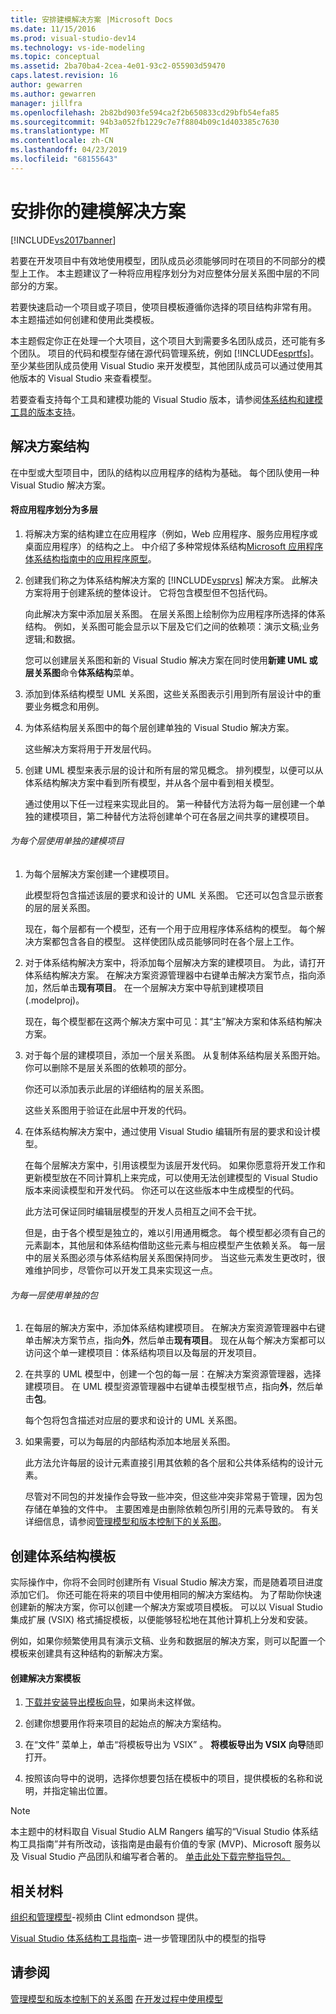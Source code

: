```yaml
---
title: 安排建模解决方案 |Microsoft Docs
ms.date: 11/15/2016
ms.prod: visual-studio-dev14
ms.technology: vs-ide-modeling
ms.topic: conceptual
ms.assetid: 2ba70ba4-2cea-4e01-93c2-055903d59470
caps.latest.revision: 16
author: gewarren
ms.author: gewarren
manager: jillfra
ms.openlocfilehash: 2b82bd903fe594ca2f2b650833cd29bfb54efa85
ms.sourcegitcommit: 94b3a052fb1229c7e7f8804b09c1d403385c7630
ms.translationtype: MT
ms.contentlocale: zh-CN
ms.lasthandoff: 04/23/2019
ms.locfileid: "68155643"
---
```

# <a name="structure-your-modeling-solution"></a>安排你的建模解决方案

[!INCLUDE[vs2017banner](../includes/vs2017banner.md)]

若要在开发项目中有效地使用模型，团队成员必须能够同时在项目的不同部分的模型上工作。 本主题建议了一种将应用程序划分为对应整体分层关系图中层的不同部分的方案。

若要快速启动一个项目或子项目，使项目模板遵循你选择的项目结构非常有用。 本主题描述如何创建和使用此类模板。

本主题假定你正在处理一个大项目，这个项目大到需要多名团队成员，还可能有多个团队。 项目的代码和模型存储在源代码管理系统，例如 [!INCLUDE[esprtfs](../includes/esprtfs-md.md)]。 至少某些团队成员使用 Visual Studio 来开发模型，其他团队成员可以通过使用其他版本的 Visual Studio 来查看模型。

若要查看支持每个工具和建模功能的 Visual Studio 版本，请参阅[体系结构和建模工具的版本支持](../modeling/what-s-new-for-design-in-visual-studio.md#VersionSupport)。

## <a name="solution-structure"></a>解决方案结构

在中型或大型项目中，团队的结构以应用程序的结构为基础。 每个团队使用一种 Visual Studio 解决方案。

#### <a name="to-divide-an-application-into-layers"></a>将应用程序划分为多层

1. 将解决方案的结构建立在应用程序（例如，Web 应用程序、服务应用程序或桌面应用程序）的结构之上。 中介绍了多种常规体系结构[Microsoft 应用程序体系结构指南中的应用程序原型](http://go.microsoft.com/fwlink/?LinkId=196681)。

2. 创建我们称之为体系结构解决方案的 [!INCLUDE[vsprvs](../includes/vsprvs-md.md)] 解决方案。 此解决方案将用于创建系统的整体设计。 它将包含模型但不包括代码。

    向此解决方案中添加层关系图。 在层关系图上绘制你为应用程序所选择的体系结构。 例如，关系图可能会显示以下层及它们之间的依赖项：演示文稿;业务逻辑;和数据。

    您可以创建层关系图和新的 Visual Studio 解决方案在同时使用**新建 UML 或层关系图**命令**体系结构**菜单。

3. 添加到体系结构模型 UML 关系图，这些关系图表示引用到所有层设计中的重要业务概念和用例。

4. 为体系结构层关系图中的每个层创建单独的 Visual Studio 解决方案。

    这些解决方案将用于开发层代码。

5. 创建 UML 模型来表示层的设计和所有层的常见概念。 排列模型，以便可以从体系结构解决方案中看到所有模型，并从各个层中看到相关模型。

    通过使用以下任一过程来实现此目的。 第一种替代方法将为每一层创建一个单独的建模项目，第二种替代方法将创建单个可在各层之间共享的建模项目。

###### <a name="to-use-a-separate-modeling-project-for-each-layer"></a>为每个层使用单独的建模项目

1. 为每个层解决方案创建一个建模项目。

    此模型将包含描述该层的要求和设计的 UML 关系图。 它还可以包含显示嵌套的层的层关系图。

    现在，每个层都有一个模型，还有一个用于应用程序体系结构的模型。 每个解决方案都包含各自的模型。 这样使团队成员能够同时在各个层上工作。

2. 对于体系结构解决方案中，将添加每个层解决方案的建模项目。 为此，请打开体系结构解决方案。 在解决方案资源管理器中右键单击解决方案节点，指向添加，然后单击**现有项目**。 在一个层解决方案中导航到建模项目 (.modelproj)。

    现在，每个模型都在这两个解决方案中可见：其“主”解决方案和体系结构解决方案。

3. 对于每个层的建模项目，添加一个层关系图。 从复制体系结构层关系图开始。 你可以删除不是层关系图的依赖项的部分。

    你还可以添加表示此层的详细结构的层关系图。

    这些关系图用于验证在此层中开发的代码。

4. 在体系结构解决方案中，通过使用 Visual Studio 编辑所有层的要求和设计模型。

    在每个层解决方案中，引用该模型为该层开发代码。 如果你愿意将开发工作和更新模型放在不同计算机上来完成，可以使用无法创建模型的 Visual Studio 版本来阅读模型和开发代码。 你还可以在这些版本中生成模型的代码。

    此方法可保证同时编辑层模型的开发人员相互之间不会干扰。

    但是，由于各个模型是独立的，难以引用通用概念。 每个模型都必须有自己的元素副本，其他层和体系结构借助这些元素与相应模型产生依赖关系。 每一层中的层关系图必须与体系结构层关系图保持同步。 当这些元素发生更改时，很难维护同步，尽管你可以开发工具来实现这一点。

###### <a name="to-use-a-separate-package-for-each-layer"></a>为每一层使用单独的包

1. 在每层的解决方案中，添加体系结构建模项目。 在解决方案资源管理器中右键单击解决方案节点，指向**外**，然后单击**现有项目**。 现在从每个解决方案都可以访问这个单一建模项目：体系结构项目以及每层的开发项目。

2. 在共享的 UML 模型中，创建一个包的每一层：在解决方案资源管理器，选择建模项目。 在 UML 模型资源管理器中右键单击模型根节点，指向**外**，然后单击**包**。

    每个包将包含描述对应层的要求和设计的 UML 关系图。

3. 如果需要，可以为每层的内部结构添加本地层关系图。

    此方法允许每层的设计元素直接引用其依赖的各个层和公共体系结构的设计元素。

    尽管对不同包的并发操作会导致一些冲突，但这些冲突非常易于管理，因为包存储在单独的文件中。 主要困难是由删除依赖包所引用的元素导致的。 有关详细信息，请参阅[管理模型和版本控制下的关系图](../modeling/manage-models-and-diagrams-under-version-control.md)。

## <a name="creating-architecture-templates"></a>创建体系结构模板

实际操作中，你将不会同时创建所有 Visual Studio 解决方案，而是随着项目进度添加它们。 你还可能在将来的项目中使用相同的解决方案结构。  为了帮助你快速创建新的解决方案，你可以创建一个解决方案或项目模板。 可以以 Visual Studio 集成扩展 (VSIX) 格式捕捉模板，以便能够轻松地在其他计算机上分发和安装。

例如，如果你频繁使用具有演示文稿、业务和数据层的解决方案，则可以配置一个模板来创建具有这种结构的新解决方案。

#### <a name="to-create-a-solution-template"></a>创建解决方案模板

1. [下载并安装导出模板向导](http://go.microsoft.com/fwlink/?LinkId=196686)，如果尚未这样做。

2. 创建你想要用作将来项目的起始点的解决方案结构。

3. 在“文件”  菜单上，单击“将模板导出为 VSIX”  。 **将模板导出为 VSIX 向导**随即打开。

4. 按照该向导中的说明，选择你想要包括在模板中的项目，提供模板的名称和说明，并指定输出位置。

> [!NOTE]
> 本主题中的材料取自 Visual Studio ALM Rangers 编写的“Visual Studio 体系结构工具指南”并有所改动，该指南是由最有价值的专家 (MVP)、Microsoft 服务以及 Visual Studio 产品团队和编写者合著的。 [单击此处下载完整指导包。](http://go.microsoft.com/fwlink/?LinkID=191984)

## <a name="related-materials"></a>相关材料

[组织和管理模型](http://channel9.msdn.com/posts/clinted/UML-with-VS-2010-Part-9-Organizing-and-Managing-Your-Models/)-视频由 Clint edmondson 提供。

[Visual Studio 体系结构工具指南](../modeling/visual-studio-architecture-tooling-guidance.md)– 进一步管理团队中的模型的指导

## <a name="see-also"></a>请参阅

[管理模型和版本控制下的关系图](../modeling/manage-models-and-diagrams-under-version-control.md)
[在开发过程中使用模型](../modeling/use-models-in-your-development-process.md)
